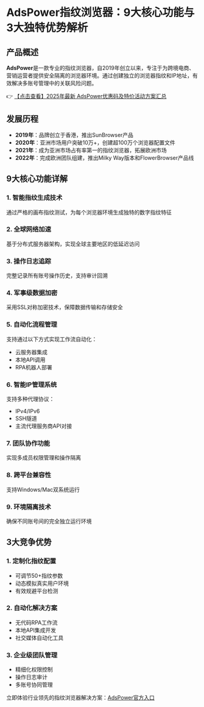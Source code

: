 # AdsPower指纹浏览器：9大核心功能与3大独特优势解析

## 产品概述
**AdsPower**是一款专业的指纹浏览器，自2019年创立以来，专注于为跨境电商、营销运营者提供安全隔离的浏览器环境。通过创建独立的浏览器指纹和IP地址，有效解决多账号管理中的关联风险问题。

👉 [【点击查看】2025年最新 AdsPower优惠码及特价活动方案汇总](https://bit.ly/adspower_free)

## 发展历程
- **2019年**：品牌创立于香港，推出SunBrowser产品
- **2020年**：亚洲市场用户突破10万+，创建超100万个浏览器配置文件
- **2021年**：成为亚洲市场占有率第一的指纹浏览器，拓展欧洲市场
- **2022年**：完成欧洲团队组建，推出Milky Way版本和FlowerBrowser产品线

## 9大核心功能详解

### 1. 智能指纹生成技术
通过严格的画布指纹测试，为每个浏览器环境生成独特的数字指纹特征

### 2. 全球网络加速
基于分布式服务器架构，实现全球主要地区的低延迟访问

### 3. 操作日志追踪
完整记录所有账号操作历史，支持审计回溯

### 4. 军事级数据加密
采用SSL对称加密技术，保障数据传输和存储安全

### 5. 自动化流程管理
支持通过以下方式实现工作流自动化：
- 云服务器集成
- 本地API调用
- RPA机器人部署

### 6. 智能IP管理系统
支持多种代理协议：
- IPv4/IPv6
- SSH隧道
- 主流代理服务商API对接

### 7. 团队协作功能
实现多成员权限管理和操作隔离

### 8. 跨平台兼容性
支持Windows/Mac双系统运行

### 9. 环境隔离技术
确保不同账号间的完全独立运行环境

## 3大竞争优势

### 1. 定制化指纹配置
- 可调节50+指纹参数
- 动态模拟真实用户环境
- 有效规避平台检测

### 2. 自动化解决方案
- 无代码RPA工作流
- 本地API集成开发
- 社交媒体自动化工具

### 3. 企业级团队管理
- 精细化权限控制
- 操作日志审计
- 多账号协同管理

立即体验行业领先的指纹浏览器解决方案：[AdsPower官方入口](https://bit.ly/adspower_free)
